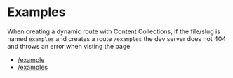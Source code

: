 # Examples

When creating a dynamic route with Content Collections, if the file/slug is named `examples` and creates a route `/examples` the dev server does not 404 and throws an error when visting the page

- [/example](/example)
- [/examples](/examples)